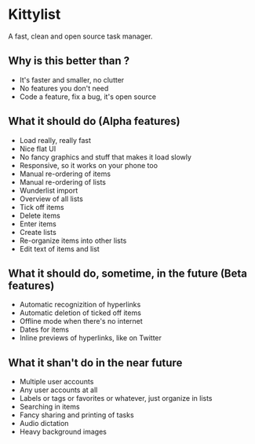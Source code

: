 # Kittylist
A fast, clean and open source task manager.

## Why is this better than <another product>?
* It's faster and smaller, no clutter
* No features you don't need
* Code a feature, fix a bug, it's open source

## What it should do (Alpha features)
* Load really, really fast
* Nice flat UI
* No fancy graphics and stuff that makes it load slowly
* Responsive, so it works on your phone too
* Manual re-ordering of items
* Manual re-ordering of lists
* Wunderlist import
* Overview of all lists
* Tick off items
* Delete items
* Enter items
* Create lists
* Re-organize items into other lists
* Edit text of items and list

## What it should do, sometime, in the future (Beta features)
* Automatic recognizition of hyperlinks
* Automatic deletion of ticked off items
* Offline mode when there's no internet
* Dates for items
* Inline previews of hyperlinks, like on Twitter

## What it shan't do in the near future
* Multiple user accounts
* Any user accounts at all
* Labels or tags or favorites or whatever, just organize in lists
* Searching in items
* Fancy sharing and printing of tasks
* Audio dictation
* Heavy background images
